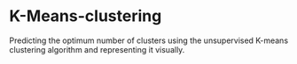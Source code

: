 # K-Means-clustering
Predicting the optimum number of clusters using the unsupervised K-means clustering algorithm and representing it visually.
